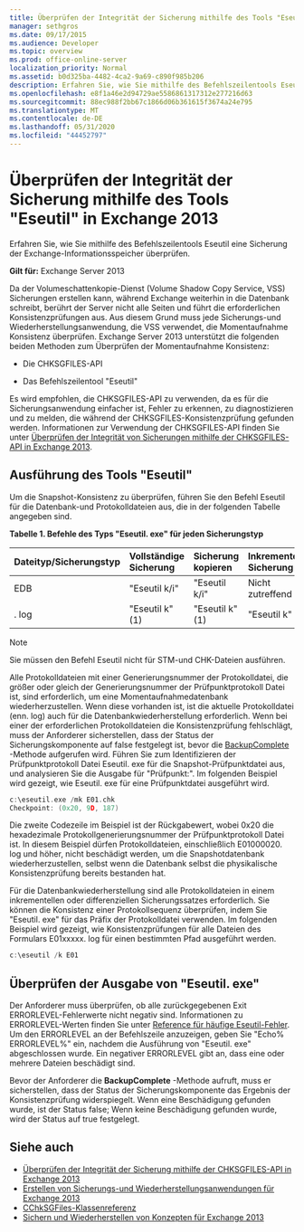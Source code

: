 ```yaml
---
title: Überprüfen der Integrität der Sicherung mithilfe des Tools "Eseutil" in Exchange 2013
manager: sethgros
ms.date: 09/17/2015
ms.audience: Developer
ms.topic: overview
ms.prod: office-online-server
localization_priority: Normal
ms.assetid: b0d325ba-4482-4ca2-9a69-c890f985b206
description: Erfahren Sie, wie Sie mithilfe des Befehlszeilentools Eseutil eine Sicherung der Exchange-Informationsspeicher überprüfen.
ms.openlocfilehash: e8f1a46e2d94729ae5586861317312e277216d63
ms.sourcegitcommit: 88ec988f2bb67c1866d06b361615f3674a24e795
ms.translationtype: MT
ms.contentlocale: de-DE
ms.lasthandoff: 05/31/2020
ms.locfileid: "44452797"
---
```

#  <a name="validate-backup-integrity-by-using-the-eseutil-tool-in-exchange-2013"></a>Überprüfen der Integrität der Sicherung mithilfe des Tools "Eseutil" in Exchange 2013

Erfahren Sie, wie Sie mithilfe des Befehlszeilentools Eseutil eine Sicherung der Exchange-Informationsspeicher überprüfen. 
  
**Gilt für:** Exchange Server 2013 
  
Da der Volumeschattenkopie-Dienst (Volume Shadow Copy Service, VSS) Sicherungen erstellen kann, während Exchange weiterhin in die Datenbank schreibt, berührt der Server nicht alle Seiten und führt die erforderlichen Konsistenzprüfungen aus. Aus diesem Grund muss jede Sicherungs-und Wiederherstellungsanwendung, die VSS verwendet, die Momentaufnahme Konsistenz überprüfen. Exchange Server 2013 unterstützt die folgenden beiden Methoden zum Überprüfen der Momentaufnahme Konsistenz: 
  
- Die CHKSGFILES-API
    
- Das Befehlszeilentool "Eseutil"
    
Es wird empfohlen, die CHKSGFILES-API zu verwenden, da es für die Sicherungsanwendung einfacher ist, Fehler zu erkennen, zu diagnostizieren und zu melden, die während der CHKSGFILES-Konsistenzprüfung gefunden werden. Informationen zur Verwendung der CHKSGFILES-API finden Sie unter [Überprüfen der Integrität von Sicherungen mithilfe der CHKSGFILES-API in Exchange 2013](how-to-validate-backup-integrity-by-using-the-chksgfiles-api-in-exchange.md).
  
## <a name="running-the-eseutil-tool"></a>Ausführung des Tools "Eseutil"

Um die Snapshot-Konsistenz zu überprüfen, führen Sie den Befehl Eseutil für die Datenbank-und Protokolldateien aus, die in der folgenden Tabelle angegeben sind. 
  
**Tabelle 1. Befehle des Typs "Eseutil. exe" für jeden Sicherungstyp**

|**Dateityp/Sicherungstyp**|**Vollständige Sicherung**|**Sicherung kopieren**|**Inkrementelle Sicherung**|**Differenzielle Sicherung**|
|:-----|:-----|:-----|:-----|:-----|
|EDB  <br/> |"Eseutil k/i"  <br/> |"Eseutil k/i"  <br/> |Nicht zutreffend  <br/> |Nicht zutreffend  <br/> |
|. log  <br/> |"Eseutil k" (1)  <br/> |"Eseutil k" (1)  <br/> |"Eseutil k" (2)  <br/> |"Eseutil k" (2)  <br/> |
   
> [!NOTE]
> Sie müssen den Befehl Eseutil nicht für STM-und CHK-Dateien ausführen. 
  
Alle Protokolldateien mit einer Generierungsnummer der Protokolldatei, die größer oder gleich der Generierungsnummer der Prüfpunktprotokoll Datei ist, sind erforderlich, um eine Momentaufnahmedatenbank wiederherzustellen. Wenn diese vorhanden ist, ist die aktuelle Protokolldatei (enn. log) auch für die Datenbankwiederherstellung erforderlich. Wenn bei einer der erforderlichen Protokolldateien die Konsistenzprüfung fehlschlägt, muss der Anforderer sicherstellen, dass der Status der Sicherungskomponente auf false festgelegt ist, bevor die [BackupComplete](https://msdn.microsoft.com/library/windows/desktop/aa382651%28v=vs.85%29.aspx) -Methode aufgerufen wird. Führen Sie zum Identifizieren der Prüfpunktprotokoll Datei Eseutil. exe für die Snapshot-Prüfpunktdatei aus, und analysieren Sie die Ausgabe für "Prüfpunkt:". Im folgenden Beispiel wird gezeigt, wie Eseutil. exe für eine Prüfpunktdatei ausgeführt wird. 
  
```cpp
c:\eseutil.exe /mk E01.chk
Checkpoint: (0x20, 9D, 187)
```

Die zweite Codezeile im Beispiel ist der Rückgabewert, wobei 0x20 die hexadezimale Protokollgenerierungsnummer der Prüfpunktprotokoll Datei ist. In diesem Beispiel dürfen Protokolldateien, einschließlich E01000020. log und höher, nicht beschädigt werden, um die Snapshotdatenbank wiederherzustellen, selbst wenn die Datenbank selbst die physikalische Konsistenzprüfung bereits bestanden hat.
  
Für die Datenbankwiederherstellung sind alle Protokolldateien in einem inkrementellen oder differenziellen Sicherungssatzes erforderlich. Sie können die Konsistenz einer Protokollsequenz überprüfen, indem Sie "Eseutil. exe" für das Präfix der Protokolldatei verwenden. Im folgenden Beispiel wird gezeigt, wie Konsistenzprüfungen für alle Dateien des Formulars E01xxxxx. log für einen bestimmten Pfad ausgeführt werden.
  
```cpp
c:\eseutil /k E01
```

## <a name="checking-the-eseutilexe-output"></a>Überprüfen der Ausgabe von "Eseutil. exe"

Der Anforderer muss überprüfen, ob alle zurückgegebenen Exit ERRORLEVEL-Fehlerwerte nicht negativ sind. Informationen zu ERRORLEVEL-Werten finden Sie unter [Reference für häufige Eseutil-Fehler](https://technet.microsoft.com/library/aa996759%28v=exchg.80%29.aspx). Um den ERRORLEVEL an der Befehlszeile anzuzeigen, geben Sie "Echo% ERRORLEVEL%" ein, nachdem die Ausführung von "Eseutil. exe" abgeschlossen wurde. Ein negativer ERRORLEVEL gibt an, dass eine oder mehrere Dateien beschädigt sind.
  
Bevor der Anforderer die **BackupComplete** -Methode aufruft, muss er sicherstellen, dass der Status der Sicherungskomponente das Ergebnis der Konsistenzprüfung widerspiegelt. Wenn eine Beschädigung gefunden wurde, ist der Status false; Wenn keine Beschädigung gefunden wurde, wird der Status auf true festgelegt. 
  
## <a name="see-also"></a>Siehe auch

- [Überprüfen der Integrität der Sicherung mithilfe der CHKSGFILES-API in Exchange 2013](how-to-validate-backup-integrity-by-using-the-chksgfiles-api-in-exchange.md)
- [Erstellen von Sicherungs-und Wiederherstellungsanwendungen für Exchange 2013](build-backup-and-restore-applications-for-exchange-2013.md)
- [CChkSGFiles-Klassenreferenz](cchksgfiles-class-reference.md)
- [Sichern und Wiederherstellen von Konzepten für Exchange 2013](backup-and-restore-concepts-for-exchange-2013.md)
    

